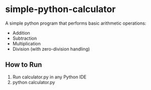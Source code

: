 # simple-python-calculator

A simple python program that performs basic arithmetic operations:

- Addition
- Subtraction
- Multiplication
- Division (with zero-division handling)

## How to Run

1. Run calculator.py in any Python IDE
2. python calculator.py
